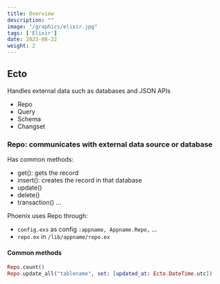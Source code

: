```yaml
---
title: Overview
description: "" 
image: "/graphics/elixir.jpg"
tags: ['Elixir']
date: 2023-08-22
weight: 2
---
```



## Ecto

Handles external data such as databases and JSON APIs

- Repo
- Query
- Schema
- Changset

### Repo: communicates with external data source or database

Has common methods:
- get(): gets the record
- insert(): creates the record in that database
- update()
- delete()
- transaction()
...

Phoenix uses Repo through:
- `config.exs` as config `:appname, Appname.Repo,` ...
- `repo.ex` in `/lib/appname/repo.ex`

#### Common methods

``` elixir
Repo.count()
Repo.update_all("tablename", set: [updated_at: Ecto.DateTime.utc])
```
